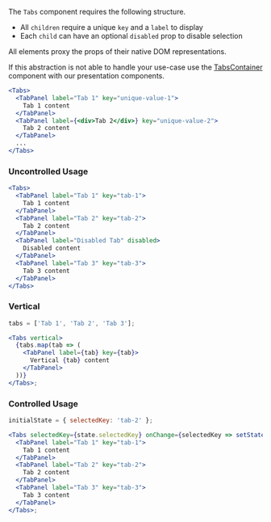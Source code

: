 The `Tabs` component requires the following structure.

* All `children` require a unique `key` and a `label` to display
* Each `child` can have an optional `disabled` prop to disable selection

All elements proxy the props of their native DOM representations.

If this abstraction is not able to handle your use-case use the
[TabsContainer](#tabscontainer) component with our presentation components.

```jsx static
<Tabs>
  <TabPanel label="Tab 1" key="unique-value-1">
    Tab 1 content
  </TabPanel>
  <TabPanel label={<div>Tab 2</div>} key="unique-value-2">
    Tab 2 content
  </TabPanel>
  ...
</Tabs>
```

### Uncontrolled Usage

```jsx
<Tabs>
  <TabPanel label="Tab 1" key="tab-1">
    Tab 1 content
  </TabPanel>
  <TabPanel label="Tab 2" key="tab-2">
    Tab 2 content
  </TabPanel>
  <TabPanel label="Disabled Tab" disabled>
    Disabled content
  </TabPanel>
  <TabPanel label="Tab 3" key="tab-3">
    Tab 3 content
  </TabPanel>
</Tabs>
```

### Vertical

```jsx
tabs = ['Tab 1', 'Tab 2', 'Tab 3'];

<Tabs vertical>
  {tabs.map(tab => (
    <TabPanel label={tab} key={tab}>
      Vertical {tab} content
    </TabPanel>
  ))}
</Tabs>;
```

### Controlled Usage

```jsx
initialState = { selectedKey: 'tab-2' };

<Tabs selectedKey={state.selectedKey} onChange={selectedKey => setState({ selectedKey })}>
  <TabPanel label="Tab 1" key="tab-1">
    Tab 1 content
  </TabPanel>
  <TabPanel label="Tab 2" key="tab-2">
    Tab 2 content
  </TabPanel>
  <TabPanel label="Tab 3" key="tab-3">
    Tab 3 content
  </TabPanel>
</Tabs>;
```
